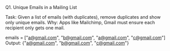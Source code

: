 Q1. Unique Emails in a Mailing List

Task: Given a list of emails (with duplicates), remove duplicates and show only unique emails.
Why: Apps like Mailchimp, Gmail must ensure each recipient only gets one mail.

emails = ["a@gmail.com", "b@gmail.com", "a@gmail.com", "c@gmail.com"]
Output: {"a@gmail.com", "b@gmail.com", "c@gmail.com"}